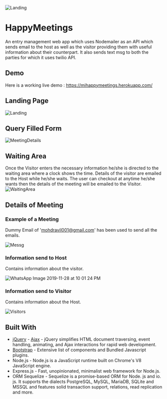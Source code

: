 ![Landing](https://user-images.githubusercontent.com/44192857/69822213-cd91ce80-122b-11ea-8e43-fdd2fa1f82ed.png)
# HappyMeetings
An entry management web app which uses Nodemailer as an API which sends email to the host as well as the visitor providing them with useful information about their counterpart.
It also sends text msg to both the parties for which it uses twilio API.

## Demo
Here is a working live demo : https://mihappymeetings.herokuapp.com/

## Landing Page
![Landing](https://user-images.githubusercontent.com/44192857/69822213-cd91ce80-122b-11ea-8e43-fdd2fa1f82ed.png)

## Query Filled Form
![MeetingDetails](https://user-images.githubusercontent.com/44192857/69822728-18601600-122d-11ea-810e-d9ad669c6dd9.png)

## Waiting Area
Once the Visitor enters the necessary information he/she is directed to the waiting area where a clock shows the time. Details of the visitor are emailed to the Host while he/she waits. The user can checkout at anytime he/she wants then the details of the meeting will be emailed to the Visitor.
![WaitingArea](https://user-images.githubusercontent.com/44192857/69822740-1f872400-122d-11ea-89df-abe86e8b1341.png)

## Details of Meeting

### Example of a Meeting
Dummy Email of 'mohdravil001@gmail.com' has been used to send all the emails.

![Messg](https://user-images.githubusercontent.com/44192857/69823774-e3a18e00-122f-11ea-86a0-39dbd3ae0529.png)

### Information send to Host
Contains information about the visitor.

![WhatsApp Image 2019-11-28 at 10 01 24 PM](https://user-images.githubusercontent.com/44192857/69822746-22821480-122d-11ea-9da0-a08c7cb669bb.jpeg)

### Information send to Visitor
Contains information about the Host.

![Visitors](https://user-images.githubusercontent.com/44192857/69822731-1ac27000-122d-11ea-92db-ec0218952269.png)

## Built With
- [jQuery](https://www.w3schools.com/jquery/jquery_ref_ajax.asp) - [Ajax](https://www.w3schools.com/jquery/jquery_ref_ajax.asp) - jQuery simplifies HTML document traversing, event handling, animating, and Ajax interactions for rapid web development.</br>
- [Bootstrap](https://getbootstrap.com/) - Extensive list of components and Bundled Javascript plugins.</br>
- Node.js - Node.js is a JavaScript runtime built on Chrome's V8 JavaScript engine.</br>
- Express.js - Fast, unopinionated, minimalist web framework for Node.js. </br>
- ORM Sequelize - Sequelize is a promise-based ORM for Node. js and io. js. It supports the dialects PostgreSQL, MySQL, MariaDB, SQLite and MSSQL and features solid transaction support, relations, read replication and more.
